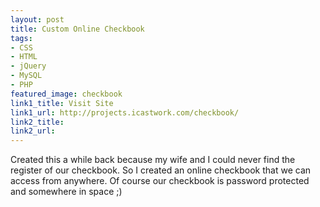 ```yaml
---
layout: post
title: Custom Online Checkbook
tags:
- CSS
- HTML
- jQuery
- MySQL
- PHP	
featured_image: checkbook
link1_title: Visit Site
link1_url: http://projects.icastwork.com/checkbook/
link2_title:
link2_url:
---
```

Created this a while back because my wife and I could never find the register of our checkbook. So I created an online checkbook that we can access from anywhere. Of course our checkbook is password protected and somewhere in space ;)